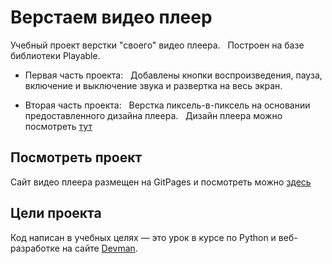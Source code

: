 # Верстаем видео плеер

Учебный проект верстки "своего" видео плеера.  
Построен на базе библиотеки Playable.

- Первая часть проекта:  
Добавлены кнопки воспроизведения, пауза, включение и выключение звука и развертка на весь экран.

- Вторая часть проекта:  
Верстка пиксель-в-пиксель на основании предоставленного дизайна плеера.  
Дизайн плеера можно посмотреть [тут](https://github.com/kruser66/player-layout/blob/master/static/layout.png)

## Посмотреть проект

Сайт видео плеера размещен на GitPages и посмотреть можно [здесь](https://kruser66.github.io/player-layout/)

## Цели проекта

Код написан в учебных целях — это урок в курсе по Python и веб-разработке на сайте [Devman](https://dvmn.org).
